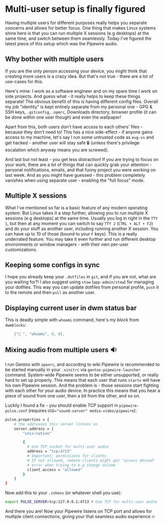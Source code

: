# Multi-user setup is finally figured
Having multiple users for different purposes really helps you separate concerns and allows for better focus. One thing that makes Linux systems shine here is that you can run multiple X sessions (e.g desktops) at the same time, and switch between them seamlessly. Today I've figured the latest piece of this setup which was the Pipewire audio.

## Why bother with multiple users
If you are the only person accessing your device, you might think that creating more users is a crazy idea. But that's not true - there are a lot of use-cases for this.

Here's mine: I work as a software engineer and on my spare time I work on side projects. And guess what - it really helps to keep these things separate! The obvious benefit of this is having different config files. Overall my job "identity" is kept entirely separate from my personal one - GPG & SSH keys, `.gitconfig`, `.npmrc`, Downloads directory, browser profile (it can be done within one user though) and even the wallpaper!

Apart from this, both users don't have access to each others' files - because they don't need to! This has a nice side-effect - if anyone gains access to my machine, let's say I run some untrusted code as `eug-vs` and get hacked - another user will stay safe :lock: (unless there's privilege escalation which anyway means you are screwed).

And last but not least - you get less distraction! If you are trying to focus on your work, there are a lot of things that can quickly grab your attention - personal notifications, emails, and that funny project you were working on last week. And as you might have guessed - this problem completely vanishes when using separate user - enabling the "full focus" mode.

## Multiple X sessions
What I've mentioned so far is a basic feature of any modern operating system. But Linux takes it a step further, allowing you to run multiple X sessions (e.g desktops) at the same time. Usually you log in right in the `TTY 1`, but then at any moment you can switch to say `TTY 2` (`CTRL + ALT + F2`) and do your stuff as another user, including running another X session. You can have up to 10 of those (bound to your `F` keys). This is a really underrated feature. You may take it even further and run different desktop environments or window managers - with their own per-user customizations.

## Keeping some configs in sync
I hope you already keep your `.dotfiles` in `git`, and if you are not, what are you waiting for?! I also suggest using `stow` (`app-admin/stow`) for managing your dotfiles. This way you can update dotfiles from personal profile, `push` it to the remote and then `pull` as another user.

## Displaying current user in dwm status bar
This is deadly simple with `whoami` command, here's my *block* from `dwmblocks`:
```c
	{" ", "whoami", 0, 0},
```

## Mixing audio from multiple users :sound:
I run Gentoo with `openrc`, and according to wiki Pipewire is recommended to be started manually in your `.xinitrc` via `gentoo-pipewire-launcher` command. System-wide Pipewire seems to be either unsupported, or really hard to set up properly. This means that each user that runs `startx` will have his own Pipewire session. And the problem is - those sessions start fighting with each other for your audio device. In practice this means that you hear a piece of sound from one user, then a bit from the other, and so on.

Luckily I found a fix - you should enable *TCP* support in `pipewire-pulse.conf` (requires `USE="sound-server" media-video/pipewire`):
```bash
pulse.properties = {
    # the addresses this server listens on
    server.address = [
        "unix:native"

        {
          # Use TCP socket for multi-user audio
          address = "tcp:4713"
          # Important: permissions for clients
          # If not allowed, remote clients might get "access denied"
          # error when trying to e.g change volume
          client.access = "allowed"
        }
    ]
}
```

Now add this to your `.zshenv` (or whatever shell you use):
```bash
export PULSE_SERVER=tcp:127.0.0.1:4713 # Use TCP for multi-user audio
```

And there you are! Now your Pipewire listens on TCP port and allows for multiple client connections, giving your that seamless audio experience :fire:
